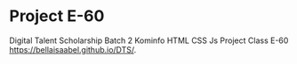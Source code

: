 # Project E-60
Digital Talent Scholarship Batch 2 Kominfo
HTML CSS Js Project Class E-60
https://bellaisaabel.github.io/DTS/.

